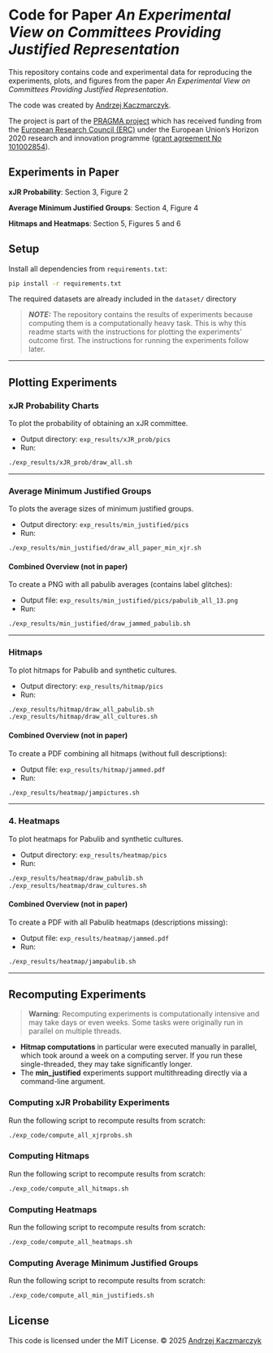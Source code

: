# Code for Paper *An Experimental View on Committees Providing Justified Representation*

This repository contains code and experimental data for reproducing the
experiments, plots, and figures from the paper _An Experimental View on
Committees Providing Justified Representation_.

The code was created by [Andrzej Kaczmarczyk](https://akaczmarczyk.com).

The project is part of the [PRAGMA project](https://home.agh.edu.pl/~pragma/)
which has received funding from the [European Research Council
(ERC)](https://home.agh.edu.pl/~pragma/) under the European Union’s Horizon 2020
research and innovation programme ([grant agreement No
101002854](https://erc.easme-web.eu/?p=101002854)). 


## Experiments in Paper

**xJR Probability**: Section 3, Figure 2

**Average Minimum Justified Groups**: Section 4, Figure 4

**Hitmaps and Heatmaps**: Section 5, Figures 5 and 6

## Setup

Install all dependencies from `requirements.txt`:

```bash
pip install -r requirements.txt
```

The required datasets are already included in the `dataset/` directory

> **_NOTE:_**  The repository contains the results of experiments because
> computing them is a computationally heavy task. This is why this readme starts
> with the instructions for plotting the experiments' outcome first. The
> instructions for running the experiments follow later.

---

## Plotting Experiments

### xJR Probability Charts

To plot the probability of obtaining an xJR committee.

* Output directory: `exp_results/xJR_prob/pics`
* Run:

```bash
./exp_results/xJR_prob/draw_all.sh
```

---

### Average Minimum Justified Groups

To plots the average sizes of minimum justified groups.

* Output directory: `exp_results/min_justified/pics`
* Run:

```bash
./exp_results/min_justified/draw_all_paper_min_xjr.sh
```

#### Combined Overview (not in paper)

To create a PNG with all pabulib averages (contains label glitches):

* Output file: `exp_results/min_justified/pics/pabulib_all_13.png`
* Run:

```bash
./exp_results/min_justified/draw_jammed_pabulib.sh
```

---

### Hitmaps

To plot hitmaps for Pabulib and synthetic cultures.


* Output directory: `exp_results/hitmap/pics`
* Run:

```bash
./exp_results/hitmap/draw_all_pabulib.sh
./exp_results/hitmap/draw_all_cultures.sh
```


#### Combined Overview (not in paper)

To create a PDF combining all hitmaps (without full descriptions):

* Output file: `exp_results/hitmap/jammed.pdf`
* Run:

```bash
./exp_results/heatmap/jampictures.sh
```

---

### 4. Heatmaps

To plot heatmaps for Pabulib and synthetic cultures.

* Output directory: `exp_results/heatmap/pics`
* Run:

```bash
./exp_results/heatmap/draw_pabulib.sh
./exp_results/heatmap/draw_cultures.sh
```

#### Combined Overview (not in paper)

To create a PDF with all Pabulib heatmaps (descriptions missing):

* Output file: `exp_results/heatmap/jammed.pdf`
* Run:

```bash
./exp_results/heatmap/jampabulib.sh
```

---

## Recomputing Experiments

> **Warning**: Recomputing experiments is computationally intensive and may
> take days or even weeks. Some tasks were originally run in parallel on
> multiple threads.

* **Hitmap computations** in particular were executed manually in parallel,
  which took around a week on a computing server. If you run these
  single-threaded, they may take significantly longer.
* The **min\_justified** experiments support multithreading directly via a
  command-line argument.

### Computing xJR Probability Experiments

Run the following script to recompute results from scratch:

```bash
./exp_code/compute_all_xjrprobs.sh
```

### Computing Hitmaps

Run the following script to recompute results from scratch:

```bash
./exp_code/compute_all_hitmaps.sh
```

### Computing Heatmaps

Run the following script to recompute results from scratch:

```bash
./exp_code/compute_all_heatmaps.sh
```

### Computing Average Minimum Justified Groups

Run the following script to recompute results from scratch:

```bash
./exp_code/compute_all_min_justifieds.sh
```

## License

This code is licensed under the MIT License.
© 2025 [Andrzej Kaczmarczyk](https://akaczmarczyk.com)
